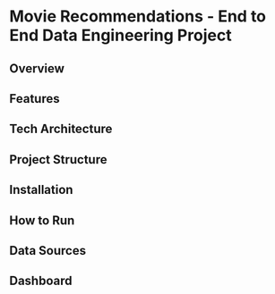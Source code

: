 # Movie Recommendations - End to End Data Engineering Project

## Overview

## Features

## Tech Architecture

## Project Structure

## Installation

## How to Run

## Data Sources

## Dashboard

